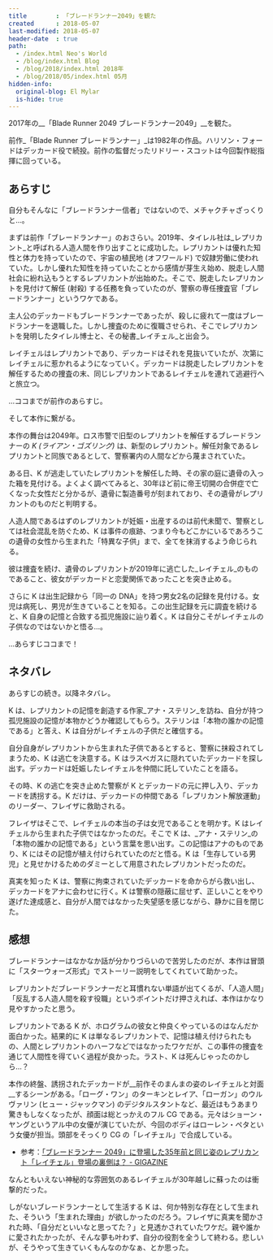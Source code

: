 ```yaml
---
title        : 「ブレードランナー2049」を観た
created      : 2018-05-07
last-modified: 2018-05-07
header-date  : true
path:
  - /index.html Neo's World
  - /blog/index.html Blog
  - /blog/2018/index.html 2018年
  - /blog/2018/05/index.html 05月
hidden-info:
  original-blog: El Mylar
  is-hide: true
---
```


2017年の__「Blade Runner 2049 ブレードランナー2049」__を観た。

前作_「Blade Runner ブレードランナー」_は1982年の作品。ハリソン・フォードはデッカード役で続投。前作の監督だったリドリー・スコットは今回製作総指揮に回っている。

## あらすじ

自分もそんなに「ブレードランナー信者」ではないので、メチャクチャざっくりと…。

まずは前作「ブレードランナー」のおさらい。2019年、タイレル社は_レプリカント_と呼ばれる人造人間を作り出すことに成功した。レプリカントは優れた知性と体力を持っていたので、宇宙の植民地 (オフワールド) で奴隷労働に使われていた。しかし優れた知性を持っていたことから感情が芽生え始め、脱走し人間社会に紛れ込もうとするレプリカントが出始めた。そこで、脱走したレプリカントを見付けて解任 (射殺) する任務を負っていたのが、警察の専任捜査官「ブレードランナー」というワケである。

主人公のデッカードもブレードランナーであったが、殺しに疲れて一度はブレードランナーを退職した。しかし捜査のために復職させられ、そこでレプリカントを発明したタイレル博士と、その秘書_レイチェル_と出会う。

レイチェルはレプリカントであり、デッカードはそれを見抜いていたが、次第にレイチェルに惹かれるようになっていく。デッカードは脱走したレプリカントを解任するための捜査の末、同じレプリカントであるレイチェルを連れて逃避行へと旅立つ。

…ココまでが前作のあらすじ。

そして本作に繋がる。

本作の舞台は2049年。ロス市警で旧型のレプリカントを解任するブレードランナーの _K (ライアン・ゴズリング)_ は、新型のレプリカント。解任対象であるレプリカントと同族であるとして、警察署内の人間などから蔑まされていた。

ある日、K が逃走していたレプリカントを解任した時、その家の庭に遺骨の入った箱を見付ける。よくよく調べてみると、30年ほど前に帝王切開の合併症で亡くなった女性だと分かるが、遺骨に製造番号が刻まれており、その遺骨がレプリカントのものだと判明する。

人造人間であるはずのレプリカントが妊娠・出産するのは前代未聞で、警察としては社会混乱を防ぐため、K は事件の痕跡、つまり今もどこかにいるであろうこの遺骨の女性から生まれた「特異な子供」まで、全てを抹消するよう命じられる。

彼は捜査を続け、遺骨のレプリカントが2019年に逃亡した_レイチェル_のものであること、彼女がデッカードと恋愛関係であったことを突き止める。

さらに K は出生記録から「同一の DNA」を持つ男女2名の記録を見付ける。女児は病死し、男児が生きていることを知る。この出生記録を元に調査を続けると、K 自身の記憶と合致する孤児施設に辿り着く。K は自分こそがレイチェルの子供なのではないかと悟る…。

…あらすじココまで！

## ネタバレ

あらすじの続き。以降ネタバレ。

K は、レプリカントの記憶を創造する作家_アナ・ステリン_を訪ね、自分が持つ孤児施設の記憶が本物かどうか確認してもらう。ステリンは「本物の誰かの記憶である」と答え、K は自分がレイチェルの子供だと確信する。

自分自身がレプリカントから生まれた子供であるとすると、警察に抹殺されてしまうため、K は逃亡を決意する。K はラスベガスに隠れていたデッカードを探し出す。デッカードは妊娠したレイチェルを仲間に託していたことを語る。

その時、K の逃亡を突き止めた警察が K とデッカードの元に押し入り、デッカードを誘拐する。K だけは、デッカードの仲間である「レプリカント解放運動」のリーダー、フレイザに救助される。

フレイザはそこで、レイチェルの本当の子は女児であることを明かす。K はレイチェルから生まれた子供ではなかったのだ。そこで K は、_アナ・ステリン_の「本物の誰かの記憶である」という言葉を思い出す。この記憶はアナのものであり、K にはその記憶が植え付けられていたのだと悟る。K は「生存している男児」と見せかけるためのダミーとして用意されたレプリカントだったのだ。

真実を知った K は、警察に拘束されていたデッカードを命からがら救い出し、デッカードをアナに会わせに行く。K は警察の隠蔽に屈せず、正しいことをやり遂げた達成感と、自分が人間ではなかった失望感を感じながら、静かに目を閉じた。

## 感想

ブレードランナーはなかなか話が分かりづらいので苦労したのだが、本作は冒頭に「スターウォーズ形式」でストーリー説明をしてくれていて助かった。

レプリカントだブレードランナーだと耳慣れない単語が出てくるが、「人造人間」「反乱する人造人間を殺す役職」というポイントだけ押さえれば、本作はかなり見やすかったと思う。

レプリカントである K が、ホログラムの彼女と仲良くやっているのはなんだか面白かった。結果的に K は単なるレプリカントで、記憶は植え付けられたもの、人間とレプリカントのハーフなどではなかったワケだが、この事件の捜査を通じて人間性を得ていく過程が良かった。ラスト、K は死んじゃったのかしら…？

本作の終盤、誘拐されたデッカードが__前作そのまんまの姿のレイチェルと対面__するシーンがある。「ローグ・ワン」のターキンとレイア、「ローガン」のウルヴァリン (ヒュー・ジャックマン) のデジタルスタントなど、最近はもうあまり驚きもしなくなったが、顔面は総とっかえのフル CG である。元々はショーン・ヤングというアル中の女優が演じていたが、今回のボディはローレン・ペタという女優が担当。頭部をそっくり CG の「レイチェル」で合成している。

- 参考：[「ブレードランナー 2049」に登場した35年前と同じ姿のレプリカント「レイチェル」登場の裏側は？ - GIGAZINE](https://gigazine.net/news/20171117-bladerunner2049-rachael/)

なんともいえない神秘的な雰囲気のあるレイチェルが30年越しに蘇ったのは衝撃的だった。

しがないブレードランナーとして生活する K は、何か特別な存在として生まれた、そういう「生まれた理由」が欲しかったのだろう。フレイザに真実を聞かされた時、「自分だといいなと思ってた？」と見透かされていたワケだ。親や誰かに愛されたかったが、そんな夢も叶わず、自分の役割を全うして終わる。悲しいが、そうやって生きていくもんなのかなぁ、とか思った。
